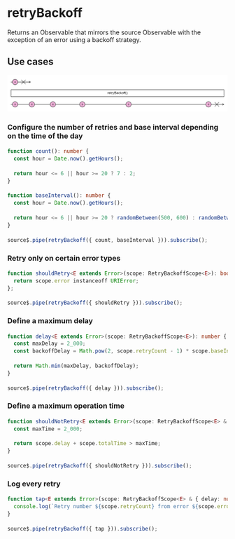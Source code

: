 # retryBackoff

Returns an Observable that mirrors the source Observable with the exception of an error using a backoff strategy.

## Use cases

![retryBackoff marble diagram](./retry-backoff.png)

### Configure the number of retries and base interval depending on the time of the day

```ts
function count(): number {
  const hour = Date.now().getHours();

  return hour <= 6 || hour >= 20 ? 7 : 2;
}

function baseInterval(): number {
  const hour = Date.now().getHours();

  return hour <= 6 || hour >= 20 ? randomBetween(500, 600) : randomBetween(200, 300);
}

source$.pipe(retryBackoff({ count, baseInterval })).subscribe();
```

### Retry only on certain error types

```ts
function shouldRetry<E extends Error>(scope: RetryBackoffScope<E>): boolean {
  return scope.error instanceoff URIError;
};

source$.pipe(retryBackoff({ shouldRetry })).subscribe();
```

### Define a maximum delay

```ts
function delay<E extends Error>(scope: RetryBackoffScope<E>): number {
  const maxDelay = 2_000;
  const backoffDelay = Math.pow(2, scope.retryCount - 1) * scope.baseInterval;

  return Math.min(maxDelay, backoffDelay);
}

source$.pipe(retryBackoff({ delay })).subscribe();
```

### Define a maximum operation time

```ts
function shouldNotRetry<E extends Error>(scope: RetryBackoffScope<E> & { delay: number }): boolean {
  const maxTime = 2_000;

  return scope.delay + scope.totalTime > maxTime;
}

source$.pipe(retryBackoff({ shouldNotRetry })).subscribe();
```

### Log every retry

```ts
function tap<E extends Error>(scope: RetryBackoffScope<E> & { delay: number }) {
  console.log(`Retry number ${scope.retryCount} from error ${scope.error.name}`, scope);
}

source$.pipe(retryBackoff({ tap })).subscribe();
```
